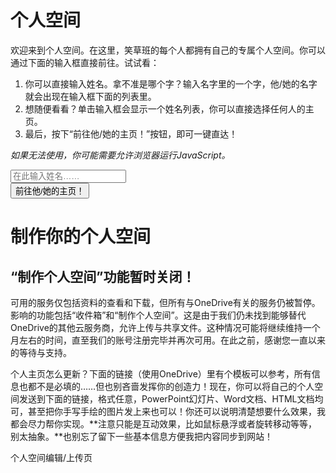 # 个人空间

欢迎来到个人空间。在这里，笑草班的每个人都拥有自己的专属个人空间。你可以通过下面的输入框直接前往。试试看：

1. 你可以直接输入姓名。拿不准是哪个字？输入名字里的一个字，他/她的名字就会出现在输入框下面的列表里。
2. 想随便看看？单击输入框会显示一个姓名列表，你可以直接选择任何人的主页。
3. 最后，按下“前往他/她的主页！”按钮，即可一键直达！

*如果无法使用，你可能需要允许浏览器运行JavaScript。*

<script>
function openWin() {
  name = document.forms[0].name.value;
  window.location.assign("https://xiaocaozz.top/其他/Spaces/" + name);
}
</script>
<form onsubmit="event.preventDefault(); openWin()">
    <div class="row mb-3">
        <div class="col-sm">
            <input placeholder="在此输入姓名……" class="form-control" type="text" required="required" id="name" list="students" />
            <datalist id="students">
            <option value="倪振云"></option>
            <option value="周一轩"></option>
            <option value="蔡鑫源"></option>
            <option value="王子航"></option>
            <option value="邱家杨"></option>
            <option value="胡志宇"></option>
            <option value="翁睿阳"></option>
            <option value="刘祖旭"></option>
            <option value="孟梁栋"></option>
            <option value="杨闿成"></option>
            <option value="尹泽青"></option>
            <option value="梅满"></option>
            <option value="韩羽樊"></option>
            <option value="杨森淼"></option>
            <option value="张翔文"></option>
            <option value="杨昊宇"></option>
            <option value="潘天佑"></option>
            <option value="彭程祎"></option>
            <option value="苏子轩"></option>
            <option value="孙义宸"></option>
            <option value="宋梓睿"></option>
            <option value="李逸然"></option>
            <option value="马浩东"></option>
            <option value="徐浩喆"></option>
            <option value="李鑫磊"></option>
            <option value="王昊涵"></option>
            <option value="朱凯琪"></option>
            <option value="崔嘉珊"></option>
            <option value="赵妙格"></option>
            <option value="黄紫怡"></option>
            <option value="秦子清"></option>
            <option value="刘瑾润"></option>
            <option value="孟佳怡"></option>
            <option value="夏梓茗"></option>
            <option value="李若萱①"></option>
            <option value="李若萱②"></option>
            <option value="张子玥"></option>
            <option value="白涵乐"></option>
            <option value="张宋豫"></option>
            <option value="李奕萱"></option>
            <option value="郝月绮"></option>
            <option value="李怡霏"></option>
            <option value="蔡暖爔"></option>
            <option value="张雅晴"></option>
            <option value="廖梓祺"></option>
            <option value="温曼茜"></option>
            <option value="张珂源"></option>
            <option value="齐耘萱"></option>
            <option value="宋怡璇"></option>
            <option value="赵依萍"></option>
            <option value="何若谷"></option>
            <option value="郑祺"></option>
            <option value="武倬萱"></option>
            <option value="姜云祎"></option>
            <option value="薛蕊"></option>
            </datalist>
        </div>
        <div class="col-sm">
            <button class="btn btn-primary" type="submit">前往他/她的主页！</button>
        </div>
    </div>
</form>

# 制作你的个人空间

<div class="alert alert-danger">
    <div>
        <h2 class="mb-3">“制作个人空间”功能暂时关闭！</h2>
        <p>可用的服务仅包括资料的查看和下载，但所有与OneDrive有关的服务仍被暂停。影响的功能包括“收件箱”和“制作个人空间”。这是由于我们仍未找到能够替代OneDrive的其他云服务商，允许上传与共享文件。这种情况可能将继续维持一个月左右的时间，直至我们的账号注册完毕并再次可用。在此之前，感谢您一直以来的等待与支持。</p>
    </div>
</div>

个人主页怎么更新？下面的链接（使用OneDrive）里有个模板可以参考，所有信息也都不是必填的……但也别吝啬发挥你的创造力！现在，你可以将自己的个人空间发送到下面的链接，格式任意，PowerPoint幻灯片、Word文档、HTML文档均可，甚至把你手写手绘的图片发上来也可以！你还可以说明清楚想要什么效果，我都会尽力帮你实现。**注意只能是互动效果，比如鼠标悬浮或者旋转移动等等，别太抽象。**也别忘了留下一些基本信息方便我把内容同步到网站！

<div class="d-grid">
    <a class="btn btn-primary disabled">个人空间编辑/上传页</a>
</div>